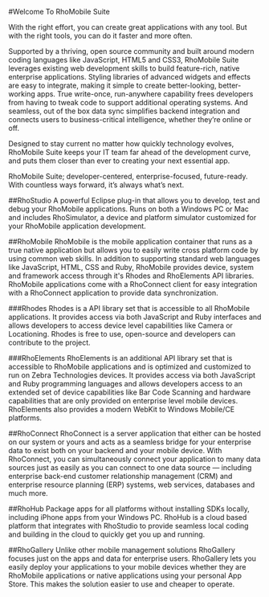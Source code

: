 #Welcome To RhoMobile Suite

With the right effort, you can create great applications with any tool. But with the right tools, you can do it faster and more often.

Supported by a thriving, open source community and built around modern coding languages like JavaScript, HTML5 and CSS3, RhoMobile Suite leverages existing web development skills to build feature-rich, native enterprise applications. Styling libraries of advanced widgets and effects are easy to integrate, making it simple to create better-looking, better-working apps. True write-once, run-anywhere capability frees developers from having to tweak code to support additional operating systems. And seamless, out of the box data sync simplifies backend integration and connects users to business-critical intelligence, whether they’re online or off.

Designed to stay current no matter how quickly technology evolves, RhoMobile Suite keeps your IT team far ahead of the development curve, and puts them closer than ever to creating your next essential app.

RhoMobile Suite; developer-centered, enterprise-focused, future-ready. With countless ways forward, it’s always what’s next.


##RhoStudio
A powerful Eclipse plug-in that allows you to develop, test and debug your RhoMobile applications. Runs on both a Windows PC or Mac and includes RhoSimulator, a device and platform simulator customized for your RhoMobile application development.

##RhoMobile
RhoMobile is the mobile application container that runs as a true native application but allows you to easily write cross platform code by using common web skills. In addition to supporting standard web languages like JavaScript, HTML, CSS and Ruby, RhoMobile provides device, system and framework access through it's Rhodes and RhoElements API libraries. RhoMobile applications come with a RhoConnect client for easy integration with a RhoConnect application to provide data synchronization.

###Rhodes
Rhodes is a API library set that is accessible to all RhoMobile applications. It provides access via both JavaScript and Ruby interfaces and allows developers to access device level capabilities like Camera or Locationing. Rhodes is free to use, open-source and developers can contribute to the project.  

###RhoElements
RhoElements is an additional API library set that is accessible to RhoMobile applications and is optimized and customized to run on Zebra Technologies devices. It provides access via both JavaScript and Ruby programming languages and allows developers access to an extended set of device capabilities like Bar Code Scanning and hardware capabilities that are only provided on enterprise level mobile devices. RhoElements also provides a modern WebKit to Windows Mobile/CE platforms. 

##RhoConnect
RhoConnect is a server application that either can be hosted on our system or yours and acts as a seamless bridge for your enterprise data to exist both on your backend and your mobile device. With RhoConnect, you can simultaneously connect your application to many data sources just as easily as you can connect to one data source — including enterprise back-end customer relationship management (CRM) and enterprise resource planning (ERP) systems, web services, databases and much more. 

##RhoHub
Package apps for all platforms without installing SDKs locally, including iPhone apps from your Windows PC. RhoHub is a cloud based platform that integrates with RhoStudio to provide seamless local coding and building in the cloud to quickly get you up and running.

##RhoGallery 
Unlike other mobile management solutions RhoGallery focuses just on the apps and data for enterprise users. RhoGallery lets you easily deploy your applications to your mobile devices whether they are RhoMobile applications or native applications using your personal App Store. This makes the solution easier to use and cheaper to operate.




